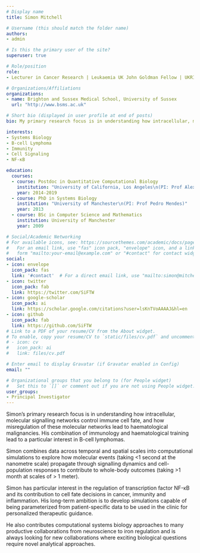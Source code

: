 ```yaml
---
# Display name
title: Simon Mitchell

# Username (this should match the folder name)
authors:
- admin

# Is this the primary user of the site?
superuser: true

# Role/position
role: 
- Lecturer in Cancer Research | Leukaemia UK John Goldman Fellow | UKRI Future Leaders Fellow

# Organizations/Affiliations
organizations:
- name: Brighton and Sussex Medical School, University of Sussex
  url: "http://www.bsms.ac.uk"

# Short bio (displayed in user profile at end of posts)
bio: My primary research focus is in understanding how intracellular, molecular signalling networks control immune cell fate, and how misregulation of these molecular networks leads to haematological malignancies. My combination of immunology and haematological training lead to a particular interest in B-cell lymphomas.

interests:
- Systems Biology
- B-cell Lymphoma
- Immunity
- Cell Signaling
- NF-κB

education:
  courses:
  - course: Postdoc in Quantitative Computational Biology
    institution: "University of California, Los Angeles\n(PI: Prof Alexander Hoffmann)"
    year: 2014-2019
  - course: PhD in Systems Biology
    institution: "University of Manchester\n(PI: Prof Pedro Mendes)"
    year: 2013
  - course: BSc in Computer Science and Mathematics
    institution: University of Manchester
    year: 2009

# Social/Academic Networking
# For available icons, see: https://sourcethemes.com/academic/docs/page-builder/#icons
#   For an email link, use "fas" icon pack, "envelope" icon, and a link in the
#   form "mailto:your-email@example.com" or "#contact" for contact widget.
social:
- icon: envelope
  icon_pack: fas
  link: '#contact'  # For a direct email link, use "mailto:simon@mitchell.science".
- icon: twitter
  icon_pack: fab
  link: https://twitter.com/SiFTW
- icon: google-scholar
  icon_pack: ai
  link: https://scholar.google.com/citations?user=lsKnTVoAAAAJ&hl=en
- icon: github
  icon_pack: fab
  link: https://github.com/SiFTW
# Link to a PDF of your resume/CV from the About widget.
# To enable, copy your resume/CV to `static/files/cv.pdf` and uncomment the lines below.
# - icon: cv
#   icon_pack: ai
#   link: files/cv.pdf

# Enter email to display Gravatar (if Gravatar enabled in Config)
email: ""

# Organizational groups that you belong to (for People widget)
#   Set this to `[]` or comment out if you are not using People widget.
user_groups:
- Principal Investigator
---
```

 
Simon’s primary research focus is in understanding how intracellular, molecular signalling networks control immune cell fate, and how misregulation of these molecular networks lead to haematological malignancies. His combination of immunology and haematological training lead to a particular interest in B-cell lymphomas. 

Simon combines data across temporal and spatial scales into computational simulations to explore how molecular events (taking <1 second at the nanometre scale) propagate through signalling dynamics and cell-population responses to contribute to whole-body outcomes (taking >1 month at scales of > 1 meter).

Simon has particular interest in the regulation of transcription factor NF-κB and its contribution to cell fate decisions in cancer, immunity and inflammation. His long-term ambition is to develop simulations capable of being parameterized from patient-specific data to be used in the clinic for personalized therapeutic guidance.

He also contributes computational systems biology approaches to many productive collaborations from neuroscience to iron regulation and is always looking for new collaborations where exciting biological questions require novel analytical approaches.
